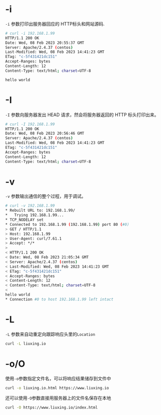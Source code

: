 # -i
`-i` 参数打印出服务器回应的 HTTP标头和网站源码.
```bash
# curl -i 192.168.1.99
HTTP/1.1 200 OK
Date: Wed, 08 Feb 2023 20:55:37 GMT
Server: Apache/2.4.37 (centos)
Last-Modified: Wed, 08 Feb 2023 14:41:23 GMT
ETag: "c-5f431421dc151"
Accept-Ranges: bytes
Content-Length: 12
Content-Type: text/html; charset=UTF-8

hello world
```
# -I
`-I` 参数向服务器发出 HEAD 请求，然会将服务器返回的 HTTP 标头打印出来。
```bash
# curl -I 192.168.1.99
HTTP/1.1 200 OK
Date: Wed, 08 Feb 2023 20:56:46 GMT
Server: Apache/2.4.37 (centos)
Last-Modified: Wed, 08 Feb 2023 14:41:23 GMT
ETag: "c-5f431421dc151"
Accept-Ranges: bytes
Content-Length: 12
Content-Type: text/html; charset=UTF-8
```
# -v
`-v` 参数输出通信的整个过程，用于调试。
```bash
# curl -v 192.168.1.99
* Rebuilt URL to: 192.168.1.99/
*   Trying 192.168.1.99...
* TCP_NODELAY set
* Connected to 192.168.1.99 (192.168.1.99) port 80 (#0)
> GET / HTTP/1.1
> Host: 192.168.1.99
> User-Agent: curl/7.61.1
> Accept: */*
>
< HTTP/1.1 200 OK
< Date: Wed, 08 Feb 2023 21:05:34 GMT
< Server: Apache/2.4.37 (centos)
< Last-Modified: Wed, 08 Feb 2023 14:41:23 GMT
< ETag: "c-5f431421dc151"
< Accept-Ranges: bytes
< Content-Length: 12
< Content-Type: text/html; charset=UTF-8
<
hello world
* Connection #0 to host 192.168.1.99 left intact
```
# -L
`-L` 参数来自动重定向跟踪响应头里的`Location`
```bash
curl -L liuxing.io
```
# -o/O
使用`-o`参数指定文件名，可以将响应结果储存到文件中
```bash
curl -o liuxing.io.html https://www.liuxing.io
```
还可以使用`-O`参数直接用服务器上的文件名保存在本地
```bash
curl -O https://www.liuxing.io/index.html
```